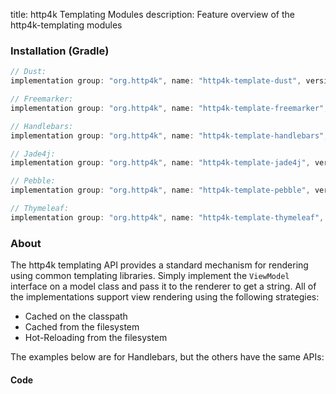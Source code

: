 title: http4k Templating Modules
description: Feature overview of the http4k-templating modules

### Installation (Gradle)

```groovy
// Dust: 
implementation group: "org.http4k", name: "http4k-template-dust", version: "4.9.3.0"

// Freemarker: 
implementation group: "org.http4k", name: "http4k-template-freemarker", version: "4.9.3.0"

// Handlebars: 
implementation group: "org.http4k", name: "http4k-template-handlebars", version: "4.9.3.0"

// Jade4j: 
implementation group: "org.http4k", name: "http4k-template-jade4j", version: "4.9.3.0"

// Pebble: 
implementation group: "org.http4k", name: "http4k-template-pebble", version: "4.9.3.0"

// Thymeleaf: 
implementation group: "org.http4k", name: "http4k-template-thymeleaf", version: "4.9.3.0"
```

### About
The http4k templating API provides a standard mechanism for rendering using common templating libraries. Simply implement the `ViewModel` interface on a model class and pass it to the renderer to get a string. All of the implementations support view rendering using the following strategies:

* Cached on the classpath
* Cached from the filesystem
* Hot-Reloading from the filesystem

The examples below are for Handlebars, but the others have the same APIs:

#### Code  [<img class="octocat"/>](https://github.com/http4k/http4k/blob/master/src/docs/guide/reference/templating/example.kt)

<script src="https://gist-it.appspot.com/https://github.com/http4k/http4k/blob/master/src/docs/guide/reference/templating/example.kt"></script>

[http4k]: https://http4k.org
